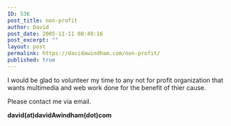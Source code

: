 ```yaml
---
ID: 536
post_title: non-profit
author: David
post_date: 2005-11-11 08:49:16
post_excerpt: ""
layout: post
permalink: https://davidawindham.com/non-profit/
published: true
---
```

I would be glad to volunteer my time to any not for profit organization that wants multimedia and web work done for the benefit of thier cause.

Please contact me via email.

<strong>david(at)davidAwindham(dot)com</strong>
